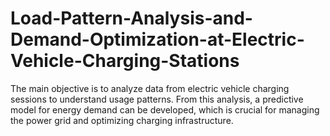 # Load-Pattern-Analysis-and-Demand-Optimization-at-Electric-Vehicle-Charging-Stations
The main objective is to analyze data from electric vehicle charging sessions to understand usage patterns. From this analysis, a predictive model for energy demand can be developed, which is crucial for managing the power grid and optimizing charging infrastructure.
